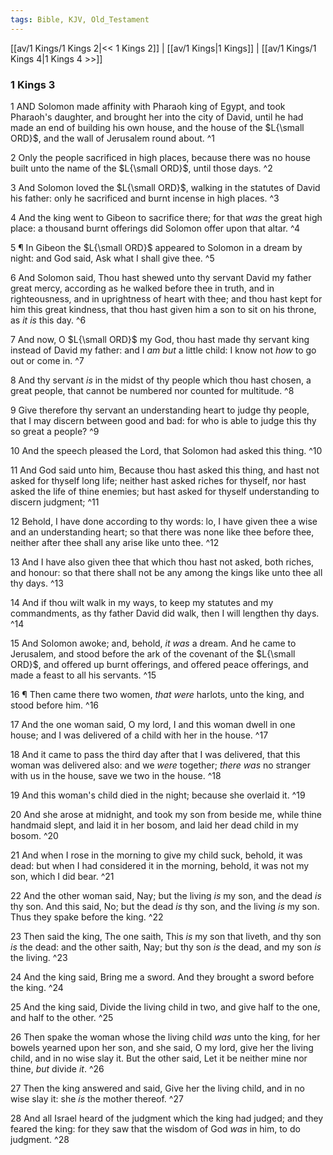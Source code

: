 ```yaml
---
tags: Bible, KJV, Old_Testament
---
```


[[av/1 Kings/1 Kings 2|<< 1 Kings 2]] | [[av/1 Kings|1 Kings]] | [[av/1 Kings/1 Kings 4|1 Kings 4 >>]]

### 1 Kings 3

1 AND Solomon made affinity with Pharaoh king of Egypt, and took Pharaoh's daughter, and brought her into the city of David, until he had made an end of building his own house, and the house of the $L{\small ORD}$, and the wall of Jerusalem round about. ^1

2 Only the people sacrificed in high places, because there was no house built unto the name of the $L{\small ORD}$, until those days. ^2

3 And Solomon loved the $L{\small ORD}$, walking in the statutes of David his father: only he sacrificed and burnt incense in high places. ^3

4 And the king went to Gibeon to sacrifice there; for that _was_ the great high place: a thousand burnt offerings did Solomon offer upon that altar. ^4

5 ¶ In Gibeon the $L{\small ORD}$ appeared to Solomon in a dream by night: and God said, Ask what I shall give thee. ^5

6 And Solomon said, Thou hast shewed unto thy servant David my father great mercy, according as he walked before thee in truth, and in righteousness, and in uprightness of heart with thee; and thou hast kept for him this great kindness, that thou hast given him a son to sit on his throne, as _it_ _is_ this day. ^6

7 And now, O $L{\small ORD}$ my God, thou hast made thy servant king instead of David my father: and I _am_ _but_ a little child: I know not _how_ to go out or come in. ^7

8 And thy servant _is_ in the midst of thy people which thou hast chosen, a great people, that cannot be numbered nor counted for multitude. ^8

9 Give therefore thy servant an understanding heart to judge thy people, that I may discern between good and bad: for who is able to judge this thy so great a people? ^9

10 And the speech pleased the Lord, that Solomon had asked this thing. ^10

11 And God said unto him, Because thou hast asked this thing, and hast not asked for thyself long life; neither hast asked riches for thyself, nor hast asked the life of thine enemies; but hast asked for thyself understanding to discern judgment; ^11

12 Behold, I have done according to thy words: lo, I have given thee a wise and an understanding heart; so that there was none like thee before thee, neither after thee shall any arise like unto thee. ^12

13 And I have also given thee that which thou hast not asked, both riches, and honour: so that there shall not be any among the kings like unto thee all thy days. ^13

14 And if thou wilt walk in my ways, to keep my statutes and my commandments, as thy father David did walk, then I will lengthen thy days. ^14

15 And Solomon awoke; and, behold, _it_ _was_ a dream. And he came to Jerusalem, and stood before the ark of the covenant of the $L{\small ORD}$, and offered up burnt offerings, and offered peace offerings, and made a feast to all his servants. ^15

16 ¶ Then came there two women, _that_ _were_ harlots, unto the king, and stood before him. ^16

17 And the one woman said, O my lord, I and this woman dwell in one house; and I was delivered of a child with her in the house. ^17

18 And it came to pass the third day after that I was delivered, that this woman was delivered also: and we _were_ together; _there_ _was_ no stranger with us in the house, save we two in the house. ^18

19 And this woman's child died in the night; because she overlaid it. ^19

20 And she arose at midnight, and took my son from beside me, while thine handmaid slept, and laid it in her bosom, and laid her dead child in my bosom. ^20

21 And when I rose in the morning to give my child suck, behold, it was dead: but when I had considered it in the morning, behold, it was not my son, which I did bear. ^21

22 And the other woman said, Nay; but the living _is_ my son, and the dead _is_ thy son. And this said, No; but the dead _is_ thy son, and the living _is_ my son. Thus they spake before the king. ^22

23 Then said the king, The one saith, This _is_ my son that liveth, and thy son _is_ the dead: and the other saith, Nay; but thy son _is_ the dead, and my son _is_ the living. ^23

24 And the king said, Bring me a sword. And they brought a sword before the king. ^24

25 And the king said, Divide the living child in two, and give half to the one, and half to the other. ^25

26 Then spake the woman whose the living child _was_ unto the king, for her bowels yearned upon her son, and she said, O my lord, give her the living child, and in no wise slay it. But the other said, Let it be neither mine nor thine, _but_ divide _it_. ^26

27 Then the king answered and said, Give her the living child, and in no wise slay it: she _is_ the mother thereof. ^27

28 And all Israel heard of the judgment which the king had judged; and they feared the king: for they saw that the wisdom of God _was_ in him, to do judgment. ^28

